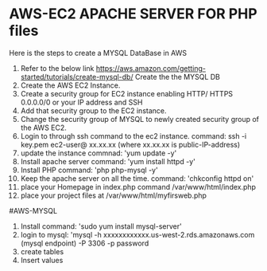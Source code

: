 # AWS-EC2 APACHE SERVER FOR PHP files

Here is the steps to create a MYSQL DataBase in AWS
1) Refer to the below link 
https://aws.amazon.com/getting-started/tutorials/create-mysql-db/
Create the the MYSQL DB
2) Create the AWS EC2 Instance.
3) Create a security group for EC2 instance enabling HTTP/ HTTPS 0.0.0.0/0 or your IP address and SSH
4) Add that security group to the EC2 instance. 
5) Change the security group of MYSQL to newly created security group of the AWS EC2.
6) Login to through ssh command to the ec2 instance. 
   command: ssh -i key.pem ec2-user@ xx.xx.xx  (where xx.xx.xx is public-IP-address)
7) update the instance commnad: 'yum update -y'
8) Install apache server command: 'yum install httpd -y'  
9) Install PHP command: 'php php-mysql -y'
10) Keep the apache server on all the time. command: 'chkconfig httpd on'
11) place your Homepage in index.php command /var/www/html/index.php
11) place your project files at  /var/www/html/myfirsweb.php

#AWS-MYSQL
1) Install command: 'sudo yum install mysql-server'
2) login to mysql: 'mysql -h  xxxxxxxxxxxx.us-west-2.rds.amazonaws.com (mysql endpoint) -P 3306  -p password
3) create tables
4) Insert values

